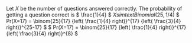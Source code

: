 Let $X$ be the number of questions answered correctly.
The probability of getting a question correct is $ \frac{1}{4} $
$X sim text{Binomial}(25, 1/4)$
$ Pr(X=17) = \binom{25}{17} {left( \frac{1}{4} right)}^{17} {left( \frac{3}{4} right)}^{25-17} $
$ Pr(X=17) = \binom{25}{17} {left( \frac{1}{4} right)}^{17} {left( \frac{3}{4} right)}^{8} $
